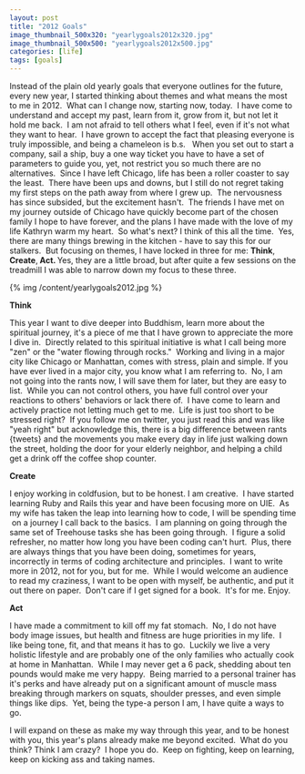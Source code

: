 ```yaml
---
layout: post
title: "2012 Goals"
image_thumbnail_500x320: "yearlygoals2012x320.jpg"
image_thumbnail_500x500: "yearlygoals2012x500.jpg"
categories: [life]
tags: [goals]
---  
```


<p>Instead of the plain old yearly goals that everyone outlines for the future, every new year, I started thinking about themes and what means the most to me in 2012. &nbsp;What can I change now, starting now, today. &nbsp;I have come to understand and accept my past, learn from it, grow from it, but not let it hold me back. &nbsp;I am not afraid to tell others what I feel, even if it's not what they want to hear. &nbsp;I have grown to accept the fact that pleasing everyone is truly impossible, and being a&nbsp;chameleon is b.s. &nbsp;&nbsp;When you set out to start a company, sail a ship, buy a one way ticket you have to have a set of parameters to guide you, yet, not restrict you so much there are no alternatives. &nbsp;Since I have left Chicago, life has been a roller coaster to say the least. &nbsp;There have been ups and downs, but I still do not regret taking my first steps on the path away from where I grew up. &nbsp;The nervousness has since subsided, but the excitement hasn't. &nbsp;The friends I have met on my journey outside of Chicago have quickly become part of the chosen family I hope to have forever, and the plans I have made with the love of my life Kathryn warm my heart. &nbsp;So what's next? I think of this all the time. &nbsp;Yes, there are many things brewing in the kitchen - have to say this for our stalkers. &nbsp;But focusing on themes, I have locked in three for me: <strong>Think</strong>,<strong> Create</strong>,<strong> Act. </strong>Yes, they are a little broad, but after quite a few sessions on the treadmill I was able to narrow down my focus to these three.</p>
<!-- more -->
<p>{% img /content/yearlygoals2012.jpg %}</p>
<p><strong>Think</strong></p>
<p>This year I want to dive deeper into&nbsp;Buddhism, learn more about the spiritual journey, it's a piece of me that I have grown to appreciate the more I dive in. &nbsp;Directly related to this spiritual&nbsp;initiative&nbsp;is what I call being more "zen" or the "water flowing through rocks." &nbsp;Working and living in a major city like Chicago or Manhattan, comes with stress, plain and simple. If you have ever lived in a major city, you know what I am referring to. &nbsp;No, I am not going into the rants now, I will save them for later, but they are easy to list. &nbsp;While you can not control others, you have full control over your reactions to others' behaviors or lack there of. &nbsp;I have come to learn and actively practice not letting much get to me. &nbsp;Life is just too short to be stressed right? &nbsp;If you follow me on twitter, you just read this and was like "yeah right" but acknowledge this, there is a big difference between rants {tweets} and the movements you make every day in life just walking down the street, holding the door for your elderly neighbor, and helping a child get a drink off the coffee shop counter.</p>
<p><strong>Create</strong></p>
<p>I enjoy working in coldfusion, but to be honest. I am creative. &nbsp;I have started learning Ruby and Rails this year and have been focusing more on UIE. &nbsp;As my wife has taken the leap into learning how to code, I will be spending time &nbsp;on a journey I call back to the basics. &nbsp;I am planning on going through the same set of Treehouse tasks she has been going through. &nbsp;I figure a solid refresher, no matter how long you have been coding can't hurt. &nbsp;Plus, there are always things that you have been doing, sometimes for years, incorrectly in terms of coding architecture and principles. &nbsp;I want to write more in 2012, not for you, but for me. &nbsp;While I would welcome an audience to read my craziness, I want to be open with myself, be authentic, and put it out there on paper. &nbsp;Don't care if I get signed for a book. &nbsp;It's for me. Enjoy.</p>
<p><strong>Act</strong></p>
<p>I have made a commitment to kill off my fat stomach. &nbsp;No, I do not have body image issues, but health and fitness are huge priorities in my life. &nbsp;I like being tone, fit, and that means it has to go. &nbsp;Luckily we live a very holistic lifestyle and are probably one of the only families who actually cook at home in Manhattan. &nbsp;While I may never get a 6 pack, shedding about ten pounds would make me very happy. &nbsp;Being married to a personal trainer has it's perks and have already put on a significant amount of muscle mass breaking through markers on squats, shoulder presses, and even simple things like dips. &nbsp;Yet, being the type-a person I am, I have quite a ways to go.</p>
<p>I will expand on these as make my way through this year, and to be honest with you, this year's plans already make me beyond excited. &nbsp;What do you think? Think I am crazy? &nbsp;I hope you do. &nbsp;Keep on fighting, keep on learning, keep on kicking ass and taking names.</p>
